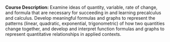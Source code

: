 **Course Description:** Examine ideas of quantity, variable, rate of change, and formula that are necessary for succeeding in and learning precalculus and calculus. Develop meaningful formulas and graphs to represent the patterns (linear, quadratic, exponential, trigonometric) of how two quantities change together, and develop and interpret function formulas and graphs to represent quantitative relationships in applied contexts.
